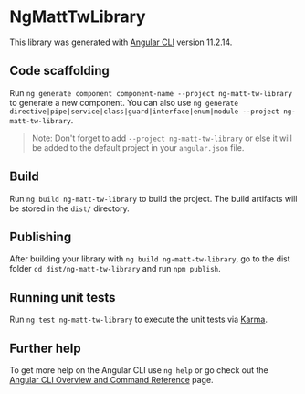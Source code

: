 # NgMattTwLibrary

This library was generated with [Angular CLI](https://github.com/angular/angular-cli) version 11.2.14.

## Code scaffolding

Run `ng generate component component-name --project ng-matt-tw-library` to generate a new component. You can also use `ng generate directive|pipe|service|class|guard|interface|enum|module --project ng-matt-tw-library`.
> Note: Don't forget to add `--project ng-matt-tw-library` or else it will be added to the default project in your `angular.json` file. 

## Build

Run `ng build ng-matt-tw-library` to build the project. The build artifacts will be stored in the `dist/` directory.

## Publishing

After building your library with `ng build ng-matt-tw-library`, go to the dist folder `cd dist/ng-matt-tw-library` and run `npm publish`.

## Running unit tests

Run `ng test ng-matt-tw-library` to execute the unit tests via [Karma](https://karma-runner.github.io).

## Further help

To get more help on the Angular CLI use `ng help` or go check out the [Angular CLI Overview and Command Reference](https://angular.io/cli) page.
